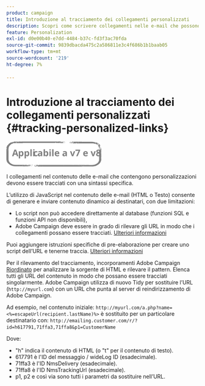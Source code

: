 ```yaml
---
product: campaign
title: Introduzione al tracciamento dei collegamenti personalizzati
description: Scopri come scrivere collegamenti nelle e-mail che possono essere personalizzati e supportare il tracciamento in Campaign Classic.
feature: Personalization
exl-id: d0e00b40-e7dd-4484-b37c-fd3f3ac70fda
source-git-commit: 9839dbacda475c2a586811e3c4f686b1b1baab05
workflow-type: tm+mt
source-wordcount: '219'
ht-degree: 7%

---
```


# Introduzione al tracciamento dei collegamenti personalizzati {#tracking-personalized-links}

![](../../assets/common.svg)

I collegamenti nel contenuto delle e-mail che contengono personalizzazioni devono essere tracciati con una sintassi specifica.

L’utilizzo di JavaScript nel contenuto delle e-mail (HTML o Testo) consente di generare e inviare contenuto dinamico ai destinatari, con due limitazioni:

* Lo script non può accedere direttamente al database (funzioni SQL e funzioni API non disponibili),
* Adobe Campaign deve essere in grado di rilevare gli URL in modo che i collegamenti possano essere tracciati. [Ulteriori informazioni](detecting-tracking-urls.md)

Puoi aggiungere istruzioni specifiche di pre-elaborazione per creare uno script dell’URL e tenerne traccia. [Ulteriori informazioni](pre-processing-instructions.md)

Per il rilevamento del tracciamento, incorporamenti Adobe Campaign [Riordinato](https://www.html-tidy.org/) per analizzare la sorgente di HTML e rilevare il pattern. Elenca tutti gli URL del contenuto in modo che possano essere tracciati singolarmente. Adobe Campaign utilizza di nuovo Tidy per sostituire l’URL (`http://myurl.com`) con un URL che punta al server di reindirizzamento di Adobe Campaign.

Ad esempio, nel contenuto iniziale: `http://myurl.com/a.php?name=<%=escapeUrl(recipient.lastName)%>` è sostituito per un particolare destinatario con: `http://emailing.customer.com/r/?id=h617791,71ffa3,71ffa8&p1=CustomerName`

Dove:

* &quot;h&quot; indica il contenuto di HTML (o &quot;t&quot; per il contenuto di testo).
* 617791 è l&#39;ID del messaggio / wideLog ID (esadecimale).
* 71ffa3 è l&#39;ID NmsDelivery (esadecimale).
* 71ffa8 è l&#39;ID NmsTrackingUrl (esadecimale).
* p1, p2 e così via sono tutti i parametri da sostituire nell’URL.
